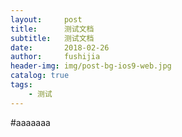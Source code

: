 ```yaml
---
layout:     post
title:      测试文档
subtitle:   测试文档
date:       2018-02-26
author:     fushijia
header-img: img/post-bg-ios9-web.jpg
catalog: true
tags:
    - 测试
---
```


#aaaaaaa
